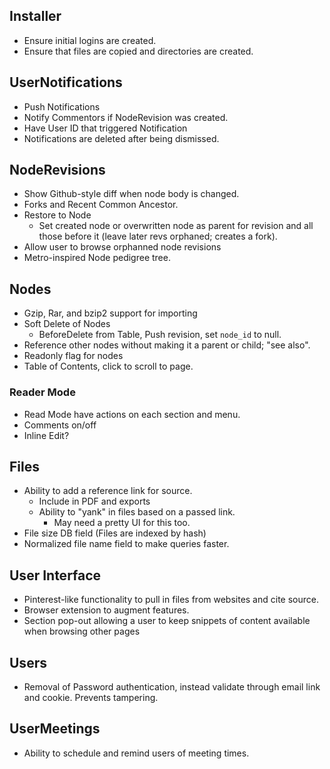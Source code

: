## Installer
* Ensure initial logins are created.
* Ensure that files are copied and directories are created. 

## UserNotifications

* Push Notifications
* Notify Commentors if NodeRevision was created. 
* Have User ID that triggered Notification
* Notifications are deleted after being dismissed. 

## NodeRevisions

* Show Github-style diff when node body is changed. 
* Forks and Recent Common Ancestor. 
* Restore to Node
	* Set created node or overwritten node as parent for revision and all those before it (leave later revs orphaned; creates a fork). 
* Allow user to browse orphanned node revisions 
* Metro-inspired Node pedigree tree. 

## Nodes
* Gzip, Rar, and bzip2 support for importing
* Soft Delete of Nodes
	* BeforeDelete from Table, Push revision, set `node_id` to null.
* Reference other nodes without making it a parent or child; "see also". 
* Readonly flag for nodes
* Table of Contents, click to scroll to page. 

### Reader Mode
* Read Mode have actions on each section and menu. 
* Comments on/off 
* Inline Edit?

## Files
* Ability to add a reference link for source.
	* Include in PDF and exports
	* Ability to "yank" in files based on a passed link. 
		* May need a pretty UI for this too. 
* File size DB field (Files are indexed by hash)
* Normalized file name field to make queries faster. 

## User Interface
* Pinterest-like functionality to pull in files from websites and cite source.
* Browser extension to augment features.
* Section pop-out allowing a user to keep snippets of content available when browsing other pages

## Users
* Removal of Password authentication, instead validate through email link and cookie. Prevents tampering. 

## UserMeetings
* Ability to schedule and remind users of meeting times. 